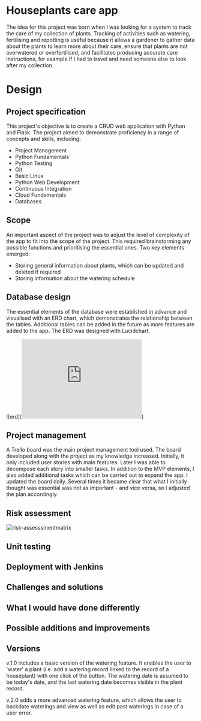 # Houseplants care app
The idea for this project was born when I was looking for a system to track the care of my collection of plants. Tracking of activities such as watering, fertilising and repotting is useful because it allows a gardener to gather data about the plants to learn more about their care, ensure that plants are not overwatered or overfertilised, and facilitates producing accurate care instructions, for example if I had to travel and need someone else to look after my collection.

# Design

## Project specification
This project's objective is to create a CRUD web application with Python and Flask. The project aimed to demonstrate proficiency in a range of concepts and skills, including:

* Project Management
* Python Fundamentals
* Python Testing
* Git
* Basic Linux
* Python Web Development
* Continuous Integration
* Cloud Fundamentals
* Databases

## Scope
An important aspect of the project was to adjust the level of complexity of the app to fit into the scope of the project. This required brainstorming any possible functions and prioritising the essential ones. Two key elements emerged:
* Storing general information about plants, which can be updated and deleted if required
* Storing information about the watering schedule

## Database design
The essential elements of the database were established in advance and visualised with an ERD chart, which demonstrates the relationship between the tables. Additional tables can be added in the future as more features are added to the app. The ERD was designed with Lucidchart.

![erd](<iframe src="https://onedrive.live.com/embed?cid=89A0A160C2C9736C&resid=89A0A160C2C9736C%213157&authkey=AFp27pHv5OHQU14" width="320" height="212" frameborder="0" scrolling="no"></iframe>)

## Project management
A Trello board was the main project management tool used. The board developed along with the project as my knowledge increased. Initially, it only included user stories with main features. Later I was able to decompose each story into smaller tasks. In addition to the MVP elements, I also added additional tasks which can be carried out to expand the app. I updated the board daily. Several times it became clear that what I initially thought was essential was not as important - and vice versa, so I adjusted the plan accordingly.

## Risk assessment


![risk-assesssmentmatrix](https://db3pap004files.storage.live.com/y4pI2uLNleUVprStaCHnqjIHZZ4bTBKIN05T3oU2m3Z0RVaR_YdEen41bPtLNA5rwBfM8oQg1bLDwkTpkSmP6WJSFjnzaQsmMOB2z6zE0K01J59kl5zPufkBn80MRUSji0zOV2ce3sMYqwjpXrfR3PGB9rPDZuh5gEg84UFHLcaObliZH2k4Vt7LABM-fzF_6iUWFV3adlTEscfF_EoZc_B3H_ZEvKxFNxfWs4sRzWDsLM/risk-assessment-matrix.png?psid=1&width=941&height=670)

## Unit testing


## Deployment with Jenkins


## Challenges and solutions

## What I would have done differently

## Possible additions and improvements

## Versions
v.1.0 includes a basic version of the watering feature. It enables the user to 'water' a plant (i.e. add a watering record linked to the record of a houseplant) with one click of the button. The watering date is assumed to be today's date, and the last watering date becomes visible in the plant record.

v.2.0 adds a more advanced watering feature, which allows the user to backdate waterings and view as well as edit past waterings in case of a user error.